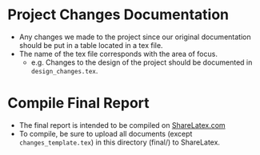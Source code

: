 # Project Changes Documentation
* Any changes we made to the project since our original documentation should be put in a table located in a tex file.
* The name of the tex file corresponds with the area of focus.
    * e.g. Changes to the design of the project should be documented in <code>design_changes.tex</code>.

# Compile Final Report
* The final report is intended to be compiled on [ShareLatex.com](http://www.sharelatex.com)
* To compile, be sure to upload all documents (except <code>changes_template.tex</code>) in this directory (final/) to ShareLatex.
